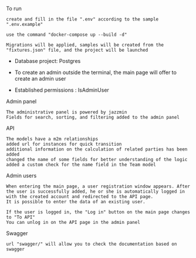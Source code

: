 To run

    create and fill in the file ".env" according to the sample ".env.example"

    use the command "docker-compose up --build -d"

    Migrations will be applied, samples will be created from the "fixtures.json" file, and the project will be launched

* Database project: Postgres 

* To create an admin outside the terminal, the main page will offer to create an admin user
    
* Established permissions : IsAdminUser

Admin panel

    The administrative panel is powered by jazzmin
    Fields for search, sorting, and filtering added to the admin panel

API

    The models have a m2m relationships
    added url for instances for quick transition 
    additional information on the calculation of related parties has been added
    changed the name of some fields for better understanding of the logic
    added a custom check for the name field in the Team model

Admin users
    
    When entering the main page, a user registration window appears. After the user is successfully added, he or she is automatically logged in with the created account and redirected to the API page.
    It is possible to enter the data of an existing user.
    
    If the user is logged in, the "Log in" button on the main page changes to "To API" 
    You can unlog in on the API page in the admin panel

Swagger

    url "swagger/" will allow you to check the documentation based on swagger
